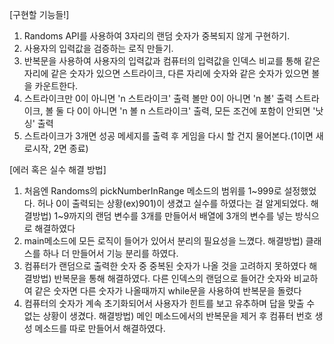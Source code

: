 [구현할 기능들!]
1. Randoms API를 사용하여 3자리의 랜덤 숫자가 중복되지 않게 구현하기.
2. 사용자의 입력값을 검증하는 로직 만들기.
3. 반복문을 사용하여 사용자의 입력값과 컴퓨터의 입력값을 인덱스 비교를 통해
같은 자리에 같은 숫자가 있으면 스트라이크, 다른 자리에 숫자와 같은 숫자가 있으면
볼을 카운트한다.
4. 스트라이크만 0이 아니면 'n 스트라이크' 출력 볼만 0이 아니면 'n 볼' 출력
스트라이크, 볼 둘 다 0이 아니면 'n 볼 n 스트라이크' 출력, 모든 조건에 포함이 
안되면 '낫싱' 출력
5. 스트라이크가 3개면 성공 메세지를 출력 후 게임을 다시 할 건지 물어본다.(1이면 새로시작, 2면 종료)

[에러 혹은 실수 해결 방법]
1. 처음엔 Randoms의 pickNumberInRange 메소드의 범위를 1~999로 설정했었다.
허나 0이 출력되는 상황(ex)901)이 생겼고 실수를 하였다는 걸 알게되었다. 
해결방법)
1~9까지의 랜덤 변수를 3개를 만들어서 배열에 3개의 변수를 넣는 방식으로 해결하였다 
2. main메소드에 모든 로직이 들어가 있어서 분리의 필요성을 느꼈다.
해결방법)
클래스를 하나 더 만들어서 기능 분리를 하였다.
3. 컴퓨터가 랜덤으로 출력한 숫자 중 중복된 숫자가 나올 것을 고려하지 못하였다
해결방법)
반복문을 통해 해결하였다. 다른 인덱스의 랜덤으로 들어간 숫자와 비교하여 같은 숫자면 다른 숫자가 나올때까지
while문을 사용하여 반복문을 돌렸다
4. 컴퓨터의 숫자가 계속 초기화되어서 사용자가 힌트를 보고 유추하며 답을 맞출 수 없는 상황이 생겼다.
해결방법)
메인 메소드에서의 반복문을 제거 후 컴퓨터 번호 생성 메소드를 따로 만들어서 해결하였다.